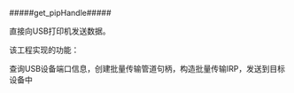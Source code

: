 
#####get_pipHandle#####

直接向USB打印机发送数据。


该工程实现的功能：
   
   查询USB设备端口信息，创建批量传输管道句柄，构造批量传输IRP，发送到目标设备中